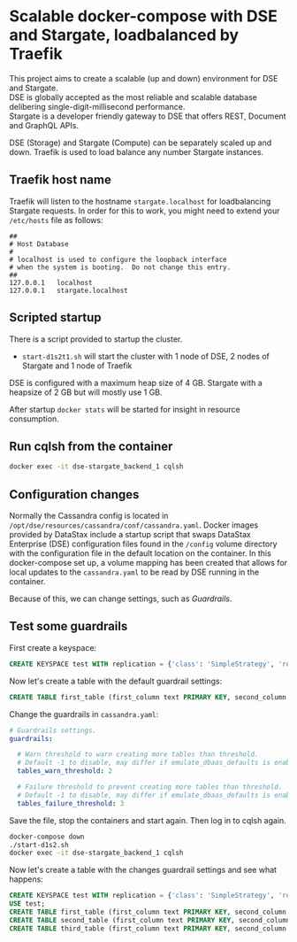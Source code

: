 # Scalable docker-compose with DSE and Stargate, loadbalanced by Traefik
This project aims to create a scalable (up and down) environment for DSE and Stargate.  
DSE is globally accepted as the most reliable and scalable database delibering single-digit-millisecond performance.  
Stargate is a developer friendly gateway to DSE that offers REST, Document and GraphQL APIs.

DSE (Storage) and Stargate (Compute) can be separately scaled up and down. Traefik is used to load balance any number Stargate instances.

## Traefik host name
Traefik will listen to the hostname `stargate.localhost` for loadbalancing Stargate requests. In order for this to work, you might need to extend your `/etc/hosts` file as follows:
```
##
# Host Database
#
# localhost is used to configure the loopback interface
# when the system is booting.  Do not change this entry.
##
127.0.0.1	localhost
127.0.0.1	stargate.localhost
```

## Scripted startup
There is a script provided to startup the cluster.
- `start-d1s2t1.sh` will start the cluster with 1 node of DSE, 2 nodes of Stargate and 1 node of Traefik

DSE is configured with a maximum heap size of 4 GB. Stargate with a heapsize of 2 GB but will mostly use 1 GB.

After startup `docker stats` will be started for insight in resource consumption.

## Run cqlsh from the container
```sh
docker exec -it dse-stargate_backend_1 cqlsh
```

## Configuration changes
Normally the Cassandra config is located in `/opt/dse/resources/cassandra/conf/cassandra.yaml`. Docker images provided by DataStax include a startup script that swaps DataStax Enterprise (DSE) configuration files found in the `/config` volume directory with the configuration file in the default location on the container. In this docker-compose set up, a volume mapping has been created that allows for local updates to the `cassandra.yaml` to be read by DSE running in the container.

Because of this, we can change settings, such as *Guardrails*.

## Test some guardrails
First create a keyspace:
```sql
CREATE KEYSPACE test WITH replication = {'class': 'SimpleStrategy', 'replication_factor': 1};
```
Now let's create a table with the default guardrail settings:
```sql
CREATE TABLE first_table (first_column text PRIMARY KEY, second_column text);
```
Change the guardrails in `cassandra.yaml`:
```yaml
# Guardrails settings.
guardrails:

  # Warn threshold to warn creating more tables than threshold.
  # Default -1 to disable, may differ if emulate_dbaas_defaults is enabled
  tables_warn_threshold: 2

  # Failure threshold to prevent creating more tables than threshold.
  # Default -1 to disable, may differ if emulate_dbaas_defaults is enabled
  tables_failure_threshold: 3
```
Save the file, stop the containers and start again. Then log in to cqlsh again.
```sh
docker-compose down
./start-d1s2.sh
docker exec -it dse-stargate_backend_1 cqlsh
```
Now let's create a table with the changes guardrail settings and see what happens:
```sql
CREATE KEYSPACE test WITH replication = {'class': 'SimpleStrategy', 'replication_factor': 1};
USE test;
CREATE TABLE first_table (first_column text PRIMARY KEY, second_column text);
CREATE TABLE second_table (first_column text PRIMARY KEY, second_column text);
CREATE TABLE third_table (first_column text PRIMARY KEY, second_column text);
```